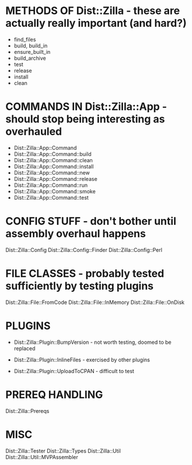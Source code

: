 # METHODS OF Dist::Zilla - these are actually really important (and hard?)

* find_files
* build, build_in
* ensure_built_in
* build_archive
* test
* release
* install
* clean

# COMMANDS IN Dist::Zilla::App - should stop being interesting as overhauled

* Dist::Zilla::App::Command
* Dist::Zilla::App::Command::build
* Dist::Zilla::App::Command::clean
* Dist::Zilla::App::Command::install
* Dist::Zilla::App::Command::new
* Dist::Zilla::App::Command::release
* Dist::Zilla::App::Command::run
* Dist::Zilla::App::Command::smoke
* Dist::Zilla::App::Command::test

# CONFIG STUFF - don't bother until assembly overhaul happens

Dist::Zilla::Config
Dist::Zilla::Config::Finder
Dist::Zilla::Config::Perl

# FILE CLASSES - probably tested sufficiently by testing plugins

Dist::Zilla::File::FromCode
Dist::Zilla::File::InMemory
Dist::Zilla::File::OnDisk

# PLUGINS

* Dist::Zilla::Plugin::BumpVersion  - not worth testing, doomed to be replaced

* Dist::Zilla::Plugin::InlineFiles  - exercised by other plugins
* Dist::Zilla::Plugin::UploadToCPAN - difficult to test

# PREREQ HANDLING
Dist::Zilla::Prereqs

# MISC
Dist::Zilla::Tester
Dist::Zilla::Types
Dist::Zilla::Util
Dist::Zilla::Util::MVPAssembler
